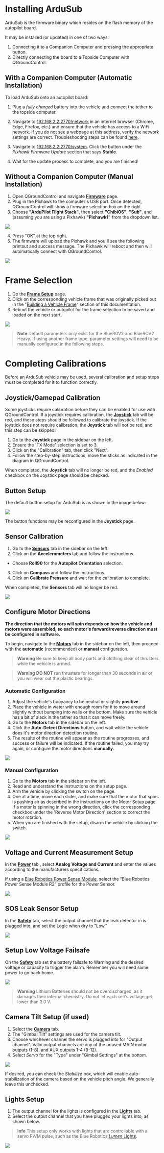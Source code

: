 # Installing ArduSub

ArduSub is the firmware binary which resides on the flash memory of the autopilot board. 

It may be installed (or updated) in one of two ways:
1. Connecting it to a Companion Computer and pressing the appropriate button.
2. Directly connecting the board to a Topside Computer with QGroundControl.

## With a Companion Computer (Automatic Installation)

To load ArduSub onto an autopilot board:

1. Plug a *fully charged* battery into the vehicle and connect the tether to the topside computer.

2. Navigate to [192.168.2.2:2770/network](192.168.2.2:2770/network) in an internet browser (Chrome, Edge, Firefox, etc.) and ensure that the vehicle has access to a WiFi network. If you do not see a webpage at this address, verify the network settings are correct. Troubleshooting steps can be found [here](/troubleshooting/troubleshooting.html).

3. Navigate to [192.168.2.2:2770/system](192.168.2.2:2770/system). Click the button under the *Pixhawk Firmware Update* section that says **Stable**.

4. Wait for the update process to complete, and you are finished!


## Without a Companion Computer (Manual Installation)

1. Open QGroundControl and navigate **[Firmware](/reference/ardusub/firmware-page.md)** page.
2. Plug in the Pixhawk to the computer's USB port. Once detected, QGroundControl will show a firmware selection box on the right. 
3. Choose **"ArduPilot Flight Stack"**, then select **"ChibiOS"**, **"Sub"**, and (assuming you are using a Pixhawk) **"Pixhawk1"** from the dropdown list.

<img src="/images/qgc/firmware-2.png" class="img-responsive img-center" />

4. Press "OK" at the top right. 
5. The firmware will upload the Pixhawk and you'll see the following printout and success message. The Pixhawk will reboot and then will automatically connect with QGroundControl.

<img src="/images/qgc/firmware-3.png" class="img-responsive img-center" />

# Frame Selection

1. Go the **[Frame Setup](/reference/ardusub/frame-setup-page.md)** page.
2. Click on the corresponding vehicle frame that was originally picked out in the "[Building a Vehicle Frame](/quick-start/vehicle-frame.md)" section of this documentation.
3. Reboot the vehicle or autopilot for the frame selection to be saved and loaded on the next start.

<img src="/images/reference/reference-ardusub-frame.png" class="img-responsive img-center" style="max-height:600px;">

> **Note** Default parameters only exist for the BlueROV2 and BlueROV2 Heavy. If using another frame type, parameter settings will need to be manually configured in the following steps. 

# Completing Calibrations

Before an ArduSub vehicle may be used, several calibration and setup steps must be completed for it to function correctly.

## Joystick/Gamepad Calibration

Some joysticks require calibration before they can be enabled for use with QGroundControl. If a joystick requires calibration, the **[Joystick](https://github.com/bluerobotics/ardusub-gitbook/blob/ArduSub-Docs-Overhaul/reference/ardusub/joystick-setup-page.md)** tab will be red, and these steps should be followed to calibrate the joystick. If the joystick does not require calibration, the **Joystick** tab will not be red, and this step can be skipped!

1. Go to the **Joystick** page in the sidebar on the left.
2. Ensure the 'TX Mode' selection is set to 3.
3. Click on the "Calibration" tab, then click "Next".
4. Follow the step-by-step instructions, move the sticks as indicated in the diagram in QGroundControl.

When completed, the **Joystick** tab will no longer be red, and the *Enabled* checkbox on the Joystick page should be checked.

## Button Setup

The default button setup for ArduSub is as shown in the image below:

<img src="/images/reference/reference-operational-joystick-defaults.png" class="img-responsive img-center" style="max-height:600px;">

The button functions may be reconfigured in the **Joystick** page.

## Sensor Calibration

1. Go to the **[Sensors](/reference/ardusub/sensors-setup-page.md)** tab in the sidebar on the left.
2. Click on the **Accelerometers** tab and follow the instructions.
* Choose **Roll90** for the **Autopilot Orientation** selection.
3. Click on **Compass** and follow the instructions.
4. Click on **Calibrate Pressure** and wait for the calibration to complete.

When completed, the **Sensors** tab will no longer be red.

<img src="/images/quick-start/quick-start-sensor-calibration-complete.png" class="img-responsive img-center" style="max-height:600px;">

## Configure Motor Directions

**The direction that the motors will spin depends on how the vehicle and motors were assembled, so each motor's forward/reverse direction must be configured in software.**

To begin, navigate to the **[Motors](/reference/ardusub/motors-setup-page.md)** tab in the sidebar on the left, then proceed with the **automatic** (recommended) or **manual** configuration.

> **Warning** Be sure to keep all body parts and clothing clear of thrusters while the vehicle is armed.

> **Warning** **DO NOT** run thrusters for longer than 30 seconds in air or you will wear out the plastic bearings.

### Automatic Configuration

1. Adjust the vehicle's buoyancy to be neutral or slightly **positive**.
2. Place the vehicle in water with enough room for it to move around slightly without bumping into walls or the bottom. Make sure the vehicle has a bit of slack in the tether so that it can move freely.
3. Go to the **Motors** tab in the sidebar on the left.
4. Click the **Auto-Detect Directions** button, and wait while the vehicle does it's motor direction detection routine.
5. The results of the routine will appear as the routine progresses, and success or failure will be indicated. If the routine failed, you may try again, or configure the motor directions **manually**.

<img src="/images/quick-start/quick-start-autodetect-motors.png" class="img-responsive img-center" style="max-height:600px;">


### Manual Configuration

1. Go to the **Motors** tab in the sidebar on the left.
2. Read and understand the instructions on the setup page.
3. Arm the vehicle by clicking the switch on the page.
4. One at a time, move each slider, and make sure that the motor that spins is pushing air as described in the instructions on the Motor Setup page. If a motor is spinning in the wrong direction, click the corresponding checkbox under the 'Reverse Motor Direction' section to correct the motor rotation.
5. When you are finished with the setup, disarm the vehicle by clicking the switch.

<img src="/images/quick-start/quick-start-manual-motor-directions.png" class="img-responsive img-center" style="max-height:600px;">
   
## Voltage and Current Measurement Setup

In the **[Power](/reference/ardusub/power-setup-page.md)** tab , select **Analog Voltage and Current** and enter the values according to the manufacturers specifications.

If using a [Blue Robotics Power Sense Module](https://bluerobotics.com/store/comm-control-power/elec-packages/psm-asm-r2-rp/), select the “Blue Robotics Power Sense Module R2” profile for the Power Sensor.

<img src="/images/reference/reference-ardusub-power-psmr2.png" class="img-responsive img-center" style="max-height:600px;">

## SOS Leak Sensor Setup

In the **[Safety](/reference/ardusub/safety-setup-page.md)** tab, select the output channel that the leak detector in is plugged into, and set the Logic when dry to "Low."

<img src="/images/quick-start/quick-start-leak-sensor.png" class="img-responsive img-center" style="max-height:600px;">

## Setup Low Voltage Failsafe

On the **[Safety](/reference/ardusub/safety-setup-page.md)** tab set the battery failsafe to Warning and the desired voltage or capacity to trigger the alarm. Remember you will need some power to go back home.

<img src="/images/qgc/failsafe.jpg" class="img-responsive img-center" />

> **Warning** Lithium Batteries should not be overdischarged, as it damages their internal chemistry. Do not let each cell's voltage get lower than 3.0 V.

## Camera Tilt Setup (if used)

1. Select the **[Camera](/reference/ardusub/camera-mount-setup-page.md)** tab. 
2. The "Gimbal Tilt" settings are used for the camera tilt. 
3. Choose whichever channel the servo is plugged into for "Output channel". Valid output channels are any of the unused MAIN motor outputs (1-8), and AUX outputs 1-4 (9-12). 
4. Select *Servo* for the "Type" under "Gimbal Settings" at the bottom.

<img src="/images/reference/reference-ardusub-camera.png" class="img-responsive img-center" />

If desired, you can check the *Stabilize* box, which will enable auto-stabilization of the camera based on the vehicle pitch angle. We generally leave this unchecked.

## Lights Setup

1. The output channel for the lights is configured in the **[Lights](/reference/ardusub/lights-setup-page.md)** tab. 
2. Select the output channel that you have plugged your lights into, as shown below.

> **Info** This setup only works with lights that are controllable with a servo PWM pulse, such as the Blue Robotics [*Lumen* Lights](http://www.bluerobotics.com/store/electronics/lumen-light-r1/).

<img src="/images/reference/reference-ardusub-lights.png" class="img-responsive img-center" />
